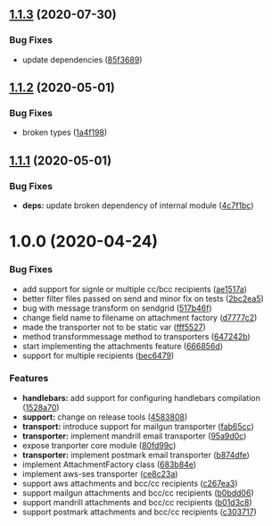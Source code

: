 ## [1.1.3](https://github.com/gkampitakis/email-client/compare/v1.1.2...v1.1.3) (2020-07-30)


### Bug Fixes

* update dependencies ([85f3689](https://github.com/gkampitakis/email-client/commit/85f3689fb11e50dd0f5907a432b6cca50290b68e))

## [1.1.2](https://github.com/gkampitakis/email-client/compare/v1.1.1...v1.1.2) (2020-05-01)


### Bug Fixes

* broken types ([1a4f198](https://github.com/gkampitakis/email-client/commit/1a4f1987bb3f36179414d952867ebb68fa8c7fcf))

## [1.1.1](https://github.com/gkampitakis/email-client/compare/v1.1.0...v1.1.1) (2020-05-01)


### Bug Fixes

* **deps:** update broken dependency of internal module ([4c7f1bc](https://github.com/gkampitakis/email-client/commit/4c7f1bcbb1021ab85c2d8af1596baa01c8881f29))

# 1.0.0 (2020-04-24)


### Bug Fixes

* add support for signle or multiple cc/bcc recipients ([ae1517a](https://github.com/gkampitakis/email-client/commit/ae1517a74ee6cb314e732ad585a2ca1a340bed3f))
* better filter files passed on send and minor fix on tests ([2bc2ea5](https://github.com/gkampitakis/email-client/commit/2bc2ea534d6193a2c85479a3614fe69ce5274796))
* bug with message transform on sendgrid ([517b46f](https://github.com/gkampitakis/email-client/commit/517b46fd9354f641b8b683413630cce263d9ed04))
* change field name to filename on attachment factory ([d7777c2](https://github.com/gkampitakis/email-client/commit/d7777c2a7587f9d71046ccbf4d4490f840cc0d5e))
* made the transporter not to be static var ([fff5527](https://github.com/gkampitakis/email-client/commit/fff55279c31af44d22084610393b028beb70b9db))
* method transformmessage method to transporters ([647242b](https://github.com/gkampitakis/email-client/commit/647242b3561dc8afd16cad9698abdcc676c83a56))
* start implementing the attachments feature ([666856d](https://github.com/gkampitakis/email-client/commit/666856dc02d65a12f5e7a650324077aee2483a2e))
* support for multiple recipients ([bec6479](https://github.com/gkampitakis/email-client/commit/bec6479cd483f62390c0076539d02532e3376aa6))


### Features

* **handlebars:** add support for configuring handlebars compilation ([1528a70](https://github.com/gkampitakis/email-client/commit/1528a7052270fe12fcb219d0bbc7812edc581bdd))
* **support:** change on release tools ([4583808](https://github.com/gkampitakis/email-client/commit/4583808cf83ab85e20d337079c3d3bcf0d85d5f7))
* **transport:** introduce support for mailgun transporter ([fab65cc](https://github.com/gkampitakis/email-client/commit/fab65cccc26165f189cff71812025e9eefdabea3))
* **transporter:** implement mandrill email transporter ([95a9d0c](https://github.com/gkampitakis/email-client/commit/95a9d0cfa4be6f7a02ddfa33315095019a75d86e))
* expose tranporter core module ([80fd99c](https://github.com/gkampitakis/email-client/commit/80fd99cb3ffc72c625f29443df8740bfd00ce5b4))
* **transporter:** implement postmark email transporter ([b874dfe](https://github.com/gkampitakis/email-client/commit/b874dfe908e64aaf6eb5f629ae68b026a0258eae))
* implement AttachmentFactory class ([683b84e](https://github.com/gkampitakis/email-client/commit/683b84e1dcf23e579747ab8030a9fc0197b08007))
* implement aws-ses transporter ([ce8c23a](https://github.com/gkampitakis/email-client/commit/ce8c23af354d935cd0388001265adfce8781f8a3))
* support aws attachments and bcc/cc recipients ([c267ea3](https://github.com/gkampitakis/email-client/commit/c267ea319a656c6c658c70d38399fc2b2e9f7e74))
* support mailgun attachments and bcc/cc recipients ([b0bdd06](https://github.com/gkampitakis/email-client/commit/b0bdd062fa9412373d828c1bc8dc1284a0038416))
* support mandrill attachments and bcc/cc recipients ([b01d3c8](https://github.com/gkampitakis/email-client/commit/b01d3c8b061f067849ef1f1e3cc7f8f7249af859))
* support postmark attachments and bcc/cc recipients ([c303717](https://github.com/gkampitakis/email-client/commit/c3037170f6b3cb79ead031b8418352211b3906ce))
